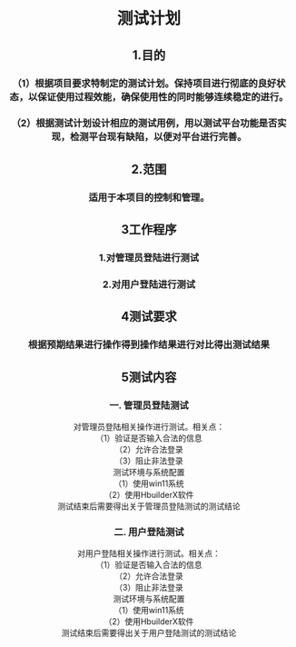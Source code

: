 <center>  

# 测试计划
##  1.目的
### （1）根据项目要求特制定的测试计划。保持项目进行彻底的良好状态，以保证使用过程效能，确保使用性的同时能够连续稳定的进行。
### （2）根据测试计划设计相应的测试用例，用以测试平台功能是否实现，检测平台现有缺陷，以便对平台进行完善。
##  2.范围<br>
### 适用于本项目的控制和管理。<br>
##  3工作程序<br>
### 1.对管理员登陆进行测试<br>
### 2.对用户登陆进行测试<br>
##  4测试要求<br>
### 根据预期结果进行操作得到操作结果进行对比得出测试结果<br>
##  5测试内容<br>
### 一. 管理员登陆测试<br>
对管理员登陆相关操作进行测试。相关点：<br>
（1）验证是否输入合法的信息<br>
（2）允许合法登录<br>
（3）阻止非法登录<br>
测试环境与系统配置<br>
（1）使用win11系统<br>
（2）使用HbuilderX软件<br>
测试结束后需要得出关于管理员登陆测试的测试结论<br>
### 二. 用户登陆测试<br>
对用户登陆相关操作进行测试。相关点：<br>
（1）验证是否输入合法的信息<br>
（2）允许合法登录<br>
（3）阻止非法登录<br>
测试环境与系统配置<br>
（1）使用win11系统<br>
（2）使用HbuilderX软件<br>
测试结束后需要得出关于用户登陆测试的测试结论<br>
